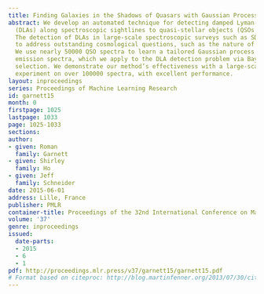 ```yaml
---
title: Finding Galaxies in the Shadows of Quasars with Gaussian Processes
abstract: We develop an automated technique for detecting damped Lyman-αabsorbers
  (DLAs) along spectroscopic sightlines to quasi-stellar objects (QSOs or quasars).
  The detection of DLAs in large-scale spectroscopic surveys such as SDSS–III is critical
  to address outstanding cosmological questions, such as the nature of galaxy formation.
  We use nearly 50000 QSO spectra to learn a tailored Gaussian process model for quasar
  emission spectra, which we apply to the DLA detection problem via Bayesian model
  selection. We demonstrate our method’s effectiveness with a large-scale validation
  experiment on over 100000 spectra, with excellent performance.
layout: inproceedings
series: Proceedings of Machine Learning Research
id: garnett15
month: 0
firstpage: 1025
lastpage: 1033
page: 1025-1033
sections: 
author:
- given: Roman
  family: Garnett
- given: Shirley
  family: Ho
- given: Jeff
  family: Schneider
date: 2015-06-01
address: Lille, France
publisher: PMLR
container-title: Proceedings of the 32nd International Conference on Machine Learning
volume: '37'
genre: inproceedings
issued:
  date-parts:
  - 2015
  - 6
  - 1
pdf: http://proceedings.mlr.press/v37/garnett15/garnett15.pdf
# Format based on citeproc: http://blog.martinfenner.org/2013/07/30/citeproc-yaml-for-bibliographies/
---
```


